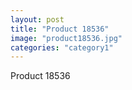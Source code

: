 ```yaml
---
layout: post
title: "Product 18536"
image: "product18536.jpg"
categories: "category1"
---
```

Product 18536
